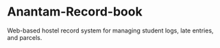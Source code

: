# Anantam-Record-book
Web-based hostel record system for managing student logs, late entries, and parcels.

